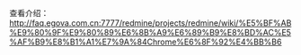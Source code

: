 查看介绍：
http://faq.egova.com.cn:7777/redmine/projects/redmine/wiki/%E5%BF%AB%E9%80%9F%E9%80%89%E6%8B%A9%E6%89%B9%E8%BD%AC%E5%AF%B9%E8%B1%A1%E7%9A%84Chrome%E6%8F%92%E4%BB%B6